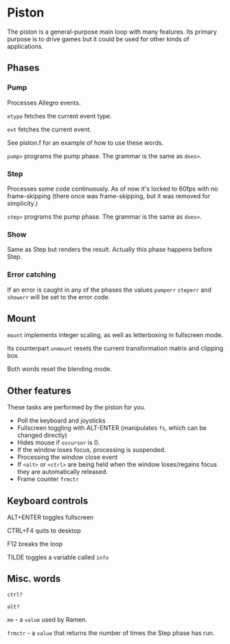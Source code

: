 # Piston

The piston is a general-purpose main loop with many features.  Its primary purpose is to drive games but it could be used for other kinds of applications.

## Phases

### Pump

Processes Allegro events.

`etype` fetches the current event type.

`evt` fetches the current event.

See piston.f for an example of how to use these words.

`pump>` programs the pump phase.  The grammar is the same as `does>`.

### Step

Processes some code continuously.  As of now it's locked to 60fps with no frame-skipping (there once was frame-skipping, but it was removed for simplicity.)

`step>` programs the pump phase.  The grammar is the same as `does>`.

### Show

Same as Step but renders the result.  Actually this phase happens before Step.

### Error catching

If an error is caught in any of the phases the values `pumperr` `steperr` and `showerr` will be set to the error code.

## Mount

`mount` implements integer scaling, as well as letterboxing in fullscreen mode.

Its counterpart `unmount` resets the current transformation matrix and clipping box.

Both words reset the blending mode.

## Other features

These tasks are performed by the piston for you.

- Poll the keyboard and joysticks
- Fullscreen toggling with ALT-ENTER (manipulates `fs`, which can be changed directly)
- Hides mouse if `oscursor` is 0.
- If the window loses focus, processing is suspended.
- Processing the window close event
- If `<alt>` or `<ctrl>` are being held when the window loses/regains focus they are automatically released.
- Frame counter `frmctr`

## Keyboard controls

ALT+ENTER toggles fullscreen

CTRL+F4 quits to desktop

F12 breaks the loop

TILDE toggles a variable called `info`

## Misc. words

`ctrl?`

`alt?`

`me` - a `value` used by Ramen.

`frmctr` - a `value` that returns the number of times the Step phase has run.